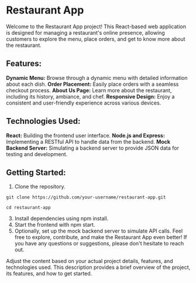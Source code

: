 # Restaurant App
Welcome to the Restaurant App project! This React-based web application is designed for managing a restaurant's online presence, allowing customers to explore the menu, place orders, and get to know more about the restaurant.

## Features:
**Dynamic Menu:** Browse through a dynamic menu with detailed information about each dish.
**Order Placement:** Easily place orders with a seamless checkout process.
**About Us Page:** Learn more about the restaurant, including its history, ambiance, and chef.
**Responsive Design:** Enjoy a consistent and user-friendly experience across various devices.
## Technologies Used:
**React:** Building the frontend user interface.
**Node.js and Express:** Implementing a RESTful API to handle data from the backend.
**Mock Backend Server:** Simulating a backend server to provide JSON data for testing and development.
## Getting Started:
1. Clone the repository.
```
git clone https://github.com/your-username/restaurant-app.git
```
```
cd restaurant-app
```
3. Install dependencies using npm install.
4. Start the frontend with npm start.
5. Optionally, set up the mock backend server to simulate API calls.
Feel free to explore, contribute, and make the Restaurant App even better! If you have any questions or suggestions, please don't hesitate to reach out.

Adjust the content based on your actual project details, features, and technologies used. This description provides a brief overview of the project, its features, and how to get started.





